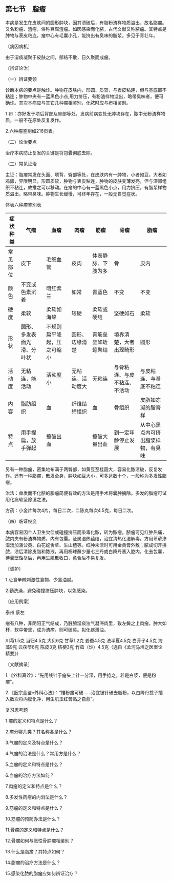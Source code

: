## 第七节　脂瘤

本病是发生在皮肤间的圆形肿块，因其溃破后，有脂粉渣样物质溢出，故名脂瘤。又名粉瘤、渣瘤，俗称豆腐渣瘤。如因感染而化脓，古代文献又称脓瘤。其特点是肿物与表皮粘连，瘤中心有毛囊小孔，能挤出有臭味的脂浆。多见于青壮年。

〔病因病机〕

由于湿痰凝聚于皮肤之间，郁结不散，日久聚而成瘤。

〔辨证论治〕

（一）辨证要领

诊断本病的要点是触诊。肿物在皮肤内，形圆、质软，与表皮粘连，但与基底部不粘连；肿物中央有一蓝黑色小点,用力挤压，有粉渣样物溢出，略带臭味者，便可确诊。其次本病应与其它几种瘤相鉴别，化脓时应与疖相鉴别。

1.疖：亦好发于项后背部及臀部等处，发病前病变处无肿块存在，脓中无粉渣样物质，一般不在原处反复发作。

2.六种瘤鉴别如216页表。

（二）论治要点

治疗本病防止复发的关键是将包囊彻底去除。

（三）常见证治

主证：脂瘤常发在头面、项背、臀部等处，在皮肤内有一肿物，小者如豆，大者如鸡卵，界限明显，形圆质软，肿物与表皮粘连，肿物的皮肤变薄发亮，但与深部组织不粘连，故推之可以移动。在瘤的中心有一蓝黑色小点，用力挤压，有脂浆样物质溢出，略带臭味。肿物生长缓慢，可终年存在，一般无自觉症状。

体表六种瘤鉴別表

| 症状种类 | 气瘤                       | 血瘤                       | 肉瘤             | 筋瘤               | 骨瘤                         | 脂瘤                               |
| -------- | -------------------------- | -------------------------- | ---------------- | ------------------ | ---------------------------- | ---------------------------------- |
| 常见部位 | 皮下                       | 毛细血管                   | 皮肉             | 体表静脉、下肢为多 | 骨                           | 皮内                               |
| 颜色     | 不变或色素沉着             | 暗红紫兰                   | 如常             | 青蓝色             | 不变                         | 不变                               |
| 硬度     | 柔软                       | 柔软如海绵                 | 较硬             | 柔软或硬结         | 坚硬如石                     | 柔软                               |
| 形状     | 圆形、多发表面光滑、分叶状 | 不规则扁平隆起，压之可缩小 | 圆形、边缘清楚   | 青筋垒垒如蚯蚓聚结 | 境界清楚，大者出现畸形       | 圆形                               |
| 活动度   | 无粘连，能活动             | 活动度小                   | 无粘连，活动度大 | 无粘连             | 与骨粘连、与皮不粘连、不活动 | 与皮粘连、与基底不粘连             |
| 内容     | 脂肪组织                   | 血                         | 纤维结缔组织     | 血                 | 骨组织                       | 皮脂如冻凝的脂膏样                 |
| 特点     | 用手捏扁，放手弹起         | 擦破出血                   |                  | 擦破大量出血       | 到一定年龄停止发展           | 从中心黑点内可挤出脂浆样物，有臭味 |

另有一种脂瘤，密集地布满于两臀部，如黄豆至桂圆大，容易化脓溃破，反复发作。还有一种脂瘤，散发全身，肿块如豆大小，可多达数十个，一般称为多发性脂瘤。

治法：单发而不化脓的脂瘤简便有效的方法是用手术将囊肿摘除。多发的脂瘤可试用化痰软坚除湿之法。

方药：小金片每次4片，每日二次，二陈丸每次4.5克，每日二次。

（四）临证权变

本病容易因个人卫生欠佳或碰撞挤压而染毒化脓，转为脓瘤。脓瘤可见红肿热痛，脓内夹有粉渣样物质，内有包囊。证属湿热蕴结，治宜清热化湿解毒。方用萆薢渗湿汤加蒲公英、白花蛇舌草、生山楂等。红肿未溃时可用金黄膏外敷；脓成切开排脓，溃后清除皮脂和脓液，再用棉球蘸少量七三丹或白降丹塞入腔内，化去包囊，待囊壁蚀尽后，再用生肌散收口，愈合后不易复发。

〔调护〕

1.忌食辛辣刺激性食物、少食油腻。

2.勤洗澡，避免碰撞挤压肿块，以免感染。

〔应用例案〕

泰州 蔡左

瘤有八种，非阴阳正气结成，乃脏腑湿痰浊气凝滞肉里，致左鬓之上肉瘤，肿大如杯，软中带坚，成为渣瘤，则可破矣。拟化痰泄浊。

川芎1.5克 当归4.5克 大贝6克 甘草1.2克 姜蚕4.5克 法半夏4.5克 白芥子4.5克 海藻9克 云茯苓6克 陈皮3克 桔梗3克 竹茹（炒）4.5克（选自《孟河马培之医案论精要》）

〔文献摘录〕

1.《外科真诠》：“先用线针于瘤头上针一分深，用手捻之，若是白浆，便是粉瘤”。

2.《医宗金鉴•外科心法》：“惟粉瘤可破……治宜铍针破去脂粉，以白降丹捻子插入数次将内膜化净，用生肌玉红膏贴之自愈”。

复习思考题

1.瘤的定义和特点是什么？

2.瘤分哪几类？其名称各是什么？

3.气瘤的定义及特点是什么？

4.气瘤的治法是什么？常用方是什么？

5.血瘤的定义和特点是什么？

6.血瘤的治疗方法如何？

7.肉瘤的定义和特点是什么？

8.多发性肉瘤的内消法是什么？

9.筋瘤的定义和特点是什么？

10.筋瘤的预防办法是什么？

11.骨瘤的定义和特点是什么？

12.骨瘤如何与恶性骨肿瘤相鉴别？

13.什么是脂瘤？其特点如何？

14.脂瘤的治疗方法是什么？

15.感染化脓的脂瘤应如何辨证治疗？
